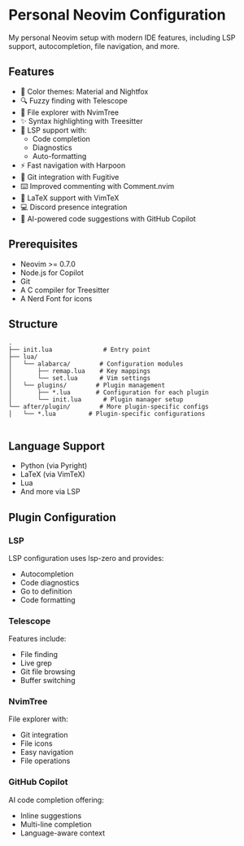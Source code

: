 # Personal Neovim Configuration

My personal Neovim setup with modern IDE features, including LSP support, autocompletion, file navigation, and more.

## Features

- 🎨 Color themes: Material and Nightfox
- 🔍 Fuzzy finding with Telescope
- 🌳 File explorer with NvimTree
- ✨ Syntax highlighting with Treesitter
- 📝 LSP support with:
    - Code completion
    - Diagnostics
    - Auto-formatting
- ⚡ Fast navigation with Harpoon
- 🔄 Git integration with Fugitive
- ⌨️ Improved commenting with Comment.nvim
- 🎯 LaTeX support with VimTeX
- 💻 Discord presence integration
- 🤖 AI-powered code suggestions with GitHub Copilot

## Prerequisites

- Neovim >= 0.7.0
- Node.js for Copilot
- Git
- A C compiler for Treesitter
- A Nerd Font for icons

## Structure

```
.
├── init.lua              # Entry point
├── lua/
│   └── alabarca/        # Configuration modules
│       ├── remap.lua    # Key mappings
│       └── set.lua      # Vim settings
│   └── plugins/        # Plugin management
│       ├── *.lua       # Configuration for each plugin 
│       └── init.lua      # Plugin manager setup
└── after/plugin/        # More plugin-specific configs
│   └── *.lua         # Plugin-specific configurations


```

## Language Support

- Python (via Pyright)
- LaTeX (via VimTeX)
- Lua
- And more via LSP

## Plugin Configuration

### LSP
LSP configuration uses lsp-zero and provides:
- Autocompletion
- Code diagnostics
- Go to definition
- Code formatting

### Telescope
Features include:
- File finding
- Live grep
- Git file browsing
- Buffer switching

### NvimTree
File explorer with:
- Git integration
- File icons
- Easy navigation
- File operations

### GitHub Copilot
AI code completion offering:
- Inline suggestions
- Multi-line completion
- Language-aware context

